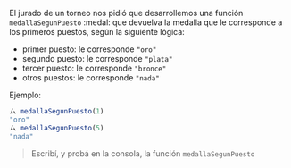 El jurado de un torneo nos pidió que desarrollemos una función `medallaSegunPuesto` :medal: que devuelva la medalla que le corresponde a los primeros puestos, según la siguiente lógica:

* primer puesto: le corresponde `"oro"`
* segundo puesto: le corresponde `"plata"`
* tercer puesto: le corresponde `"bronce"`
* otros puestos: le corresponde `"nada"`


Ejemplo:

```javascript
ム medallaSegunPuesto(1)
"oro"
ム medallaSegunPuesto(5)
"nada"
```

> Escribí, y probá en la consola, la función `medallaSegunPuesto`

